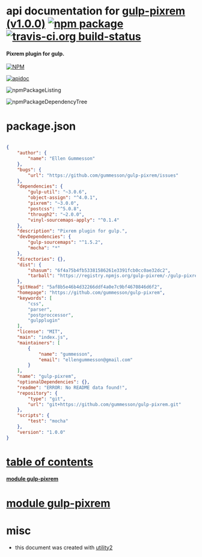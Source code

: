 # api documentation for  [gulp-pixrem (v1.0.0)](https://github.com/gummesson/gulp-pixrem)  [![npm package](https://img.shields.io/npm/v/npmdoc-gulp-pixrem.svg?style=flat-square)](https://www.npmjs.org/package/npmdoc-gulp-pixrem) [![travis-ci.org build-status](https://api.travis-ci.org/npmdoc/node-npmdoc-gulp-pixrem.svg)](https://travis-ci.org/npmdoc/node-npmdoc-gulp-pixrem)
#### Pixrem plugin for gulp.

[![NPM](https://nodei.co/npm/gulp-pixrem.png?downloads=true)](https://www.npmjs.com/package/gulp-pixrem)

[![apidoc](https://npmdoc.github.io/node-npmdoc-gulp-pixrem/build/screenCapture.buildNpmdoc.browser._2Fhome_2Ftravis_2Fbuild_2Fnpmdoc_2Fnode-npmdoc-gulp-pixrem_2Ftmp_2Fbuild_2Fapidoc.html.png)](https://npmdoc.github.io/node-npmdoc-gulp-pixrem/build/apidoc.html)

![npmPackageListing](https://npmdoc.github.io/node-npmdoc-gulp-pixrem/build/screenCapture.npmPackageListing.svg)

![npmPackageDependencyTree](https://npmdoc.github.io/node-npmdoc-gulp-pixrem/build/screenCapture.npmPackageDependencyTree.svg)



# package.json

```json

{
    "author": {
        "name": "Ellen Gummesson"
    },
    "bugs": {
        "url": "https://github.com/gummesson/gulp-pixrem/issues"
    },
    "dependencies": {
        "gulp-util": "~3.0.6",
        "object-assign": "^4.0.1",
        "pixrem": "~3.0.0",
        "postcss": "^5.0.8",
        "through2": "~2.0.0",
        "vinyl-sourcemaps-apply": "^0.1.4"
    },
    "description": "Pixrem plugin for gulp.",
    "devDependencies": {
        "gulp-sourcemaps": "^1.5.2",
        "mocha": "*"
    },
    "directories": {},
    "dist": {
        "shasum": "6f4a75b4fb53381586261e3391fcb0cc0ae32dc2",
        "tarball": "https://registry.npmjs.org/gulp-pixrem/-/gulp-pixrem-1.0.0.tgz"
    },
    "gitHead": "5af8b5e46b4d32266ddf4a0e7c9bf4670846d6f2",
    "homepage": "https://github.com/gummesson/gulp-pixrem",
    "keywords": [
        "css",
        "parser",
        "postproccessor",
        "gulpplugin"
    ],
    "license": "MIT",
    "main": "index.js",
    "maintainers": [
        {
            "name": "gummesson",
            "email": "ellengummesson@gmail.com"
        }
    ],
    "name": "gulp-pixrem",
    "optionalDependencies": {},
    "readme": "ERROR: No README data found!",
    "repository": {
        "type": "git",
        "url": "git+https://github.com/gummesson/gulp-pixrem.git"
    },
    "scripts": {
        "test": "mocha"
    },
    "version": "1.0.0"
}
```



# <a name="apidoc.tableOfContents"></a>[table of contents](#apidoc.tableOfContents)

#### [module gulp-pixrem](#apidoc.module.gulp-pixrem)



# <a name="apidoc.module.gulp-pixrem"></a>[module gulp-pixrem](#apidoc.module.gulp-pixrem)



# misc
- this document was created with [utility2](https://github.com/kaizhu256/node-utility2)
